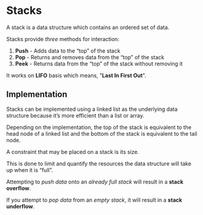 # Stacks
A stack is a data structure which contains an ordered set of data.

Stacks provide _three_ methods for interaction:

1. **Push** - Adds data to the “top” of the stack
2. **Pop** - Returns and removes data from the “top” of the stack
3. **Peek** - Returns data from the “top” of the stack without removing it

It works on **LIFO** basis which means, "**Last In First Out**".

## Implementation
Stacks can be implemented using a linked list as the underlying data structure because it’s more efficient 
than a list or array.

Depending on the implementation, the top of the stack is equivalent to the head node of a linked list and the 
bottom of the stack is equivalent to the tail node.

A constraint that may be placed on a stack is its size. 

This is done to limit and quantify the resources the data structure will take up when it is “full”.

Attempting to _push data_ onto an _already full stack_ will result in a **stack overflow**. 

If you attempt to _pop data_ from an _empty stack_, it will result in a **stack underflow**.

